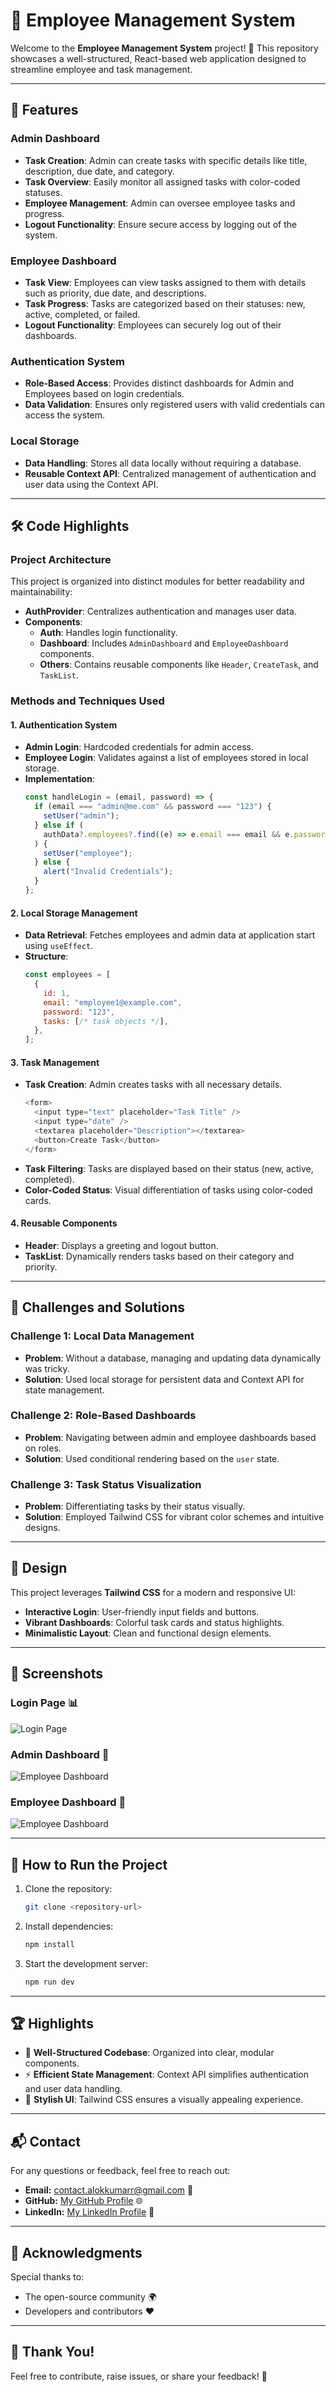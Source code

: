 # 🌟 Employee Management System

Welcome to the **Employee Management System** project! 🎉 This repository showcases a well-structured, React-based web application designed to streamline employee and task management.

---

## 🚀 Features

### Admin Dashboard
- **Task Creation**: Admin can create tasks with specific details like title, description, due date, and category.
- **Task Overview**: Easily monitor all assigned tasks with color-coded statuses.
- **Employee Management**: Admin can oversee employee tasks and progress.
- **Logout Functionality**: Ensure secure access by logging out of the system.

### Employee Dashboard
- **Task View**: Employees can view tasks assigned to them with details such as priority, due date, and descriptions.
- **Task Progress**: Tasks are categorized based on their statuses: new, active, completed, or failed.
- **Logout Functionality**: Employees can securely log out of their dashboards.

### Authentication System
- **Role-Based Access**: Provides distinct dashboards for Admin and Employees based on login credentials.
- **Data Validation**: Ensures only registered users with valid credentials can access the system.

### Local Storage
- **Data Handling**: Stores all data locally without requiring a database.
- **Reusable Context API**: Centralized management of authentication and user data using the Context API.

---

## 🛠️ Code Highlights

### Project Architecture
This project is organized into distinct modules for better readability and maintainability:
- **AuthProvider**: Centralizes authentication and manages user data.
- **Components**:
  - **Auth**: Handles login functionality.
  - **Dashboard**: Includes `AdminDashboard` and `EmployeeDashboard` components.
  - **Others**: Contains reusable components like `Header`, `CreateTask`, and `TaskList`.

### Methods and Techniques Used

#### 1. Authentication System
- **Admin Login**: Hardcoded credentials for admin access.
- **Employee Login**: Validates against a list of employees stored in local storage.
- **Implementation**:
  ```javascript
  const handleLogin = (email, password) => {
    if (email === "admin@me.com" && password === "123") {
      setUser("admin");
    } else if (
      authData?.employees?.find((e) => e.email === email && e.password === password)
    ) {
      setUser("employee");
    } else {
      alert("Invalid Credentials");
    }
  };
  ```

#### 2. Local Storage Management
- **Data Retrieval**: Fetches employees and admin data at application start using `useEffect`.
- **Structure**:
  ```javascript
  const employees = [
    {
      id: 1,
      email: "employee1@example.com",
      password: "123",
      tasks: [/* task objects */],
    },
  ];
  ```

#### 3. Task Management
- **Task Creation**: Admin creates tasks with all necessary details.
  ```javascript
  <form>
    <input type="text" placeholder="Task Title" />
    <input type="date" />
    <textarea placeholder="Description"></textarea>
    <button>Create Task</button>
  </form>
  ```
- **Task Filtering**: Tasks are displayed based on their status (new, active, completed).
- **Color-Coded Status**: Visual differentiation of tasks using color-coded cards.

#### 4. Reusable Components
- **Header**: Displays a greeting and logout button.
- **TaskList**: Dynamically renders tasks based on their category and priority.

---

## 🌈 Challenges and Solutions

### Challenge 1: Local Data Management
- **Problem**: Without a database, managing and updating data dynamically was tricky.
- **Solution**: Used local storage for persistent data and Context API for state management.

### Challenge 2: Role-Based Dashboards
- **Problem**: Navigating between admin and employee dashboards based on roles.
- **Solution**: Used conditional rendering based on the `user` state.

### Challenge 3: Task Status Visualization
- **Problem**: Differentiating tasks by their status visually.
- **Solution**: Employed Tailwind CSS for vibrant color schemes and intuitive designs.

---

## 🎨 Design
This project leverages **Tailwind CSS** for a modern and responsive UI:
- **Interactive Login**: User-friendly input fields and buttons.
- **Vibrant Dashboards**: Colorful task cards and status highlights.
- **Minimalistic Layout**: Clean and functional design elements.

---

## 📸 Screenshots

### Login Page 📊
![Login Page](https://github.com/smbgAlokk/Employee-Management-System/blob/main/LoginPage.png?raw=true)

### Admin Dashboard 👤
![Employee Dashboard](https://github.com/smbgAlokk/Employee-Management-System/blob/main/AdminDashboard.png?raw=true)

### Employee Dashboard 👤
![Employee Dashboard](https://github.com/smbgAlokk/Employee-Management-System/blob/main/EmployeeDashboard.png?raw=true
)

---

## 🧩 How to Run the Project

1. Clone the repository:
   ```bash
   git clone <repository-url>
   ```
2. Install dependencies:
   ```bash
   npm install
   ```
3. Start the development server:
   ```bash
   npm run dev
   ```

---

## 🏆 Highlights
- 📂 **Well-Structured Codebase**: Organized into clear, modular components.
- ⚡ **Efficient State Management**: Context API simplifies authentication and user data handling.
- 🎨 **Stylish UI**: Tailwind CSS ensures a visually appealing experience.

---

## 📬 Contact

For any questions or feedback, feel free to reach out:

- **Email:** contact.alokkumarr@gmail.com 📧
- **GitHub:** [My GitHub Profile](https://github.com/smbgAlokk) 🌐
- **LinkedIn:** [My LinkedIn Profile](https://www.linkedin.com/in/alokkumarr04/) 💼

---

## 🙌 Acknowledgments

Special thanks to:

- The open-source community 🌍
- Developers and contributors ❤️

---

## 🙌 Thank You!
Feel free to contribute, raise issues, or share your feedback! 🚀
